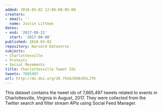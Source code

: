 ```yaml
---
added: 2018-03-02 12:00:00-05:00
creators:
- email: ''
  name: Justin Littman
dates:
- end: '2017-08-21'
  start: '2017-08-08'
published: 2018-03-02
repository: Harvard Dataverse
subjects:
- Charlottesville
- Protests
- Social Movements
title: Charlottesville Tweet Ids
tweets: 7665497
url: http://dx.doi.org/10.7910/DVN/DVLJTO
---
```


This dataset contains the tweet ids of 7,665,497 tweets related to events in Charlottesville, Virginia in August, 2017. They were collected from the Twitter search and filter stream APIs using Social Feed Manager.
